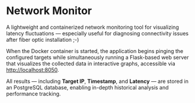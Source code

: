 # Network Monitor

A lightweight and containerized network monitoring tool for visualizing latency fluctuations — especially useful for diagnosing connectivity issues after fiber optic installation ;-)

When the Docker container is started, the application begins pinging the configured targets while simultaneously running a Flask-based web server that visualizes the collected data in interactive graphs, accessible via [http://localhost:8050](http://localhost:8050).

All results — including **Target IP**, **Timestamp**, and **Latency** — are stored in an PostgreSQL database, enabling in-depth historical analysis and performance tracking.
